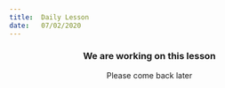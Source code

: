 ```yaml
---
title:  Daily Lesson
date:   07/02/2020
---
```


### <center>We are working on this lesson</center>
<center>Please come back later</center>